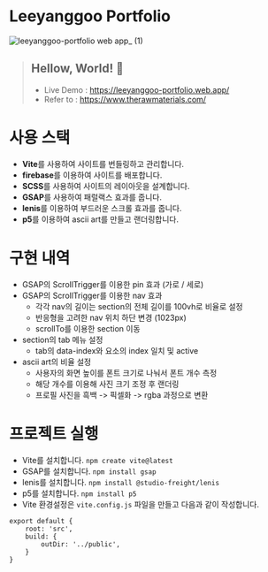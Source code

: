 # Leeyanggoo Portfolio
![leeyanggoo-portfolio web app_ (1)](https://github.com/leeyanggoo/portfolio/assets/125417787/06abfc96-777f-456a-ad9c-26381fcedae1)

> ## Hellow, World! 👋
> + Live Demo : https://leeyanggoo-portfolio.web.app/
> + Refer to : https://www.therawmaterials.com/

# 사용 스택
+ **Vite**를 사용하여 사이트를 번들링하고 관리합니다.
+ **firebase**를 이용하여 사이트를 배포합니다.
+ **SCSS**를 사용하여 사이트의 레이아웃을 설계합니다.
+ **GSAP**를 사용하여 패럴랙스 효과를 줍니다.
+ **lenis**를 이용하여 부드러운 스크롤 효과를 줍니다.
+ **p5**를 이용하여 ascii art를 만들고 랜더링합니다.

# 구현 내역
+ GSAP의 ScrollTrigger를 이용한 pin 효과 (가로 / 세로)
+ GSAP의 ScrollTrigger를 이용한 nav 효과
  + 각각 nav의 길이는 section의 전체 길이를 100vh로 비율로 설정
  + 반응형을 고려한 nav 위치 하단 변경 (1023px)
  + scrollTo를 이용한 section 이동
+ section의 tab 메뉴 설정
  + tab의 data-index와 요소의 index 일치 및 active
+ ascii art의 비율 설정
  + 사용자의 화면 높이를 폰트 크기로 나눠서 폰트 개수 측정
  + 해당 개수를 이용해 사진 크기 조정 후 랜더링
  + 프로필 사진을 흑백 -> 픽셀화 -> rgba 과정으로 변환

# 프로젝트 실행
+ Vite를 설치합니다. `npm create vite@latest`
+ GSAP를 설치합니다. `npm install gsap`
+ lenis를 설치합니다. `npm install @studio-freight/lenis`
+ p5를 설치합니다. `npm install p5`
+ Vite 환경설정은 `vite.config.js` 파일을 만들고 다음과 같이 작성합니다.

```
export default {
    root: 'src',
    build: {
        outDir: '../public',
    }
}
```
